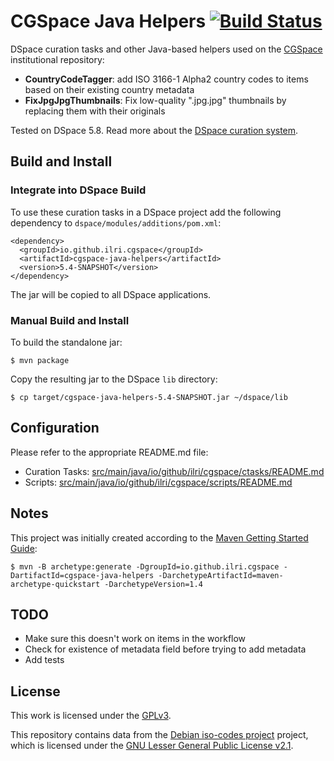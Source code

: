 # CGSpace Java Helpers [![Build Status](https://travis-ci.org/ilri/cgspace-java-helpers.svg?branch=dspace5)](https://travis-ci.org/ilri/dspace-curation-tasks)
DSpace curation tasks and other Java-based helpers used on the [CGSpace](https://cgspace.cgiar.org) institutional repository:

- **CountryCodeTagger**: add ISO 3166-1 Alpha2 country codes to items based on their existing country metadata
- **FixJpgJpgThumbnails**: Fix low-quality ".jpg.jpg" thumbnails by replacing them with their originals

Tested on DSpace 5.8. Read more about the [DSpace curation system](https://wiki.lyrasis.org/display/DSDOC5x/Curation+System).

## Build and Install

### Integrate into DSpace Build
To use these curation tasks in a DSpace project add the following dependency to `dspace/modules/additions/pom.xml`:

```
<dependency>
  <groupId>io.github.ilri.cgspace</groupId>
  <artifactId>cgspace-java-helpers</artifactId>
  <version>5.4-SNAPSHOT</version>
</dependency>
```

The jar will be copied to all DSpace applications.

### Manual Build and Install
To build the standalone jar:

```
$ mvn package
```

Copy the resulting jar to the DSpace `lib` directory:

```
$ cp target/cgspace-java-helpers-5.4-SNAPSHOT.jar ~/dspace/lib
```

## Configuration
Please refer to the appropriate README.md file:

- Curation Tasks: [src/main/java/io/github/ilri/cgspace/ctasks/README.md](https://github.com/ilri/cgspace-java-helpers/blob/dspace5/src/main/java/io/github/ilri/cgspace/ctasks/README.md)
- Scripts: [src/main/java/io/github/ilri/cgspace/scripts/README.md](https://github.com/ilri/cgspace-java-helpers/blob/dspace5/src/main/java/io/github/ilri/cgspace/scripts/README.md)

## Notes
This project was initially created according to the [Maven Getting Started Guide](https://maven.apache.org/guides/getting-started/):

```console
$ mvn -B archetype:generate -DgroupId=io.github.ilri.cgspace -DartifactId=cgspace-java-helpers -DarchetypeArtifactId=maven-archetype-quickstart -DarchetypeVersion=1.4
```

## TODO

- Make sure this doesn't work on items in the workflow
- Check for existence of metadata field before trying to add metadata
- Add tests

## License
This work is licensed under the [GPLv3](https://www.gnu.org/licenses/gpl-3.0.en.html).

This repository contains data from the [Debian iso-codes project](https://salsa.debian.org/iso-codes-team/iso-codes) project, which is licensed under the [GNU Lesser General Public License v2.1](https://salsa.debian.org/iso-codes-team/iso-codes/-/blob/main/COPYING).
